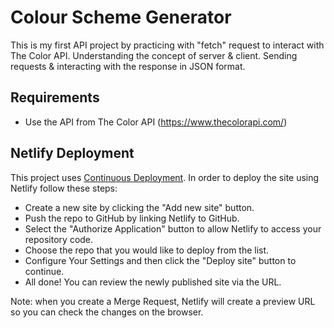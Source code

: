 # Colour Scheme Generator

This is my first API project by practicing with "fetch" request to interact with The Color API. Understanding the concept of server & client. Sending requests & interacting with the response in JSON format.  

## Requirements

* Use the API from The Color API (https://www.thecolorapi.com/)

## Netlify Deployment

This project uses [Continuous Deployment](https://en.wikipedia.org/wiki/Continuous_deployment). In order to deploy the site using Netlify follow these steps:

* Create a new site by clicking the "Add new site" button.
* Push the repo to GitHub by linking Netlify to GitHub. 
* Select the "Authorize Application" button to allow Netlify to access your repository code. 
* Choose the repo that you would like to deploy from the list.
* Configure Your Settings and then click the "Deploy site" button to continue.
* All done! You can review the newly published site via the URL. 

Note: when you  create a Merge Request, Netlify will create a preview URL so you can check the changes on the browser.



